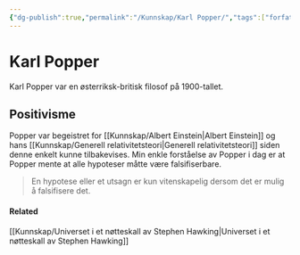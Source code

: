 ```yaml
---
{"dg-publish":true,"permalink":"/Kunnskap/Karl Popper/","tags":["forfatter","filosofi"]}
---
```


# Karl Popper
Karl Popper var en østerriksk-britisk filosof på 1900-tallet. 

## Positivisme
Popper var begeistret for [[Kunnskap/Albert Einstein\|Albert Einstein]] og hans [[Kunnskap/Generell relativitetsteori\|Generell relativitetsteori]] siden denne enkelt kunne tilbakevises. Min enkle forståelse av Popper i dag er at Popper mente at alle hypoteser måtte være falsifiserbare.

> En hypotese eller et utsagn er kun vitenskapelig dersom det er mulig å falsifisere det.

#### Related
[[Kunnskap/Universet i et nøtteskall av Stephen Hawking\|Universet i et nøtteskall av Stephen Hawking]]
